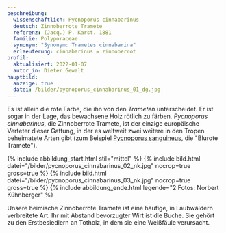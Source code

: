 ```yaml
---
beschreibung:
  wissenschaftlich: Pycnoporus cinnabarinus
  deutsch: Zinnoberrote Tramete
  referenz: (Jacq.) P. Karst. 1881
  familie: Polyporaceae
  synonym: "Synonym: Trametes cinnabarina"
  erlaeuterung: cinnabarinus = zinnoberrot
profil:
  aktualisiert: 2022-01-07
  autor_in: Dieter Gewalt
hauptbild:
  anzeige: true
  datei: /bilder/pycnoporus_cinnabarinus_01_dg.jpg
---
```

Es ist allein die rote Farbe, die ihn von den *Trameten* unterscheidet. Er ist sogar in der Lage, das bewachsene Holz rötlich zu färben. *Pycnoporus cinnabarinus*, die Zinnoberrote Tramete, ist der einzige europäische Verteter dieser Gattung, in der es weltweit zwei weitere in den Tropen beheimatete Arten gibt (zum Beispiel [Pycnoporus sanguineus](/pilze/pycnoporus-sanguineus-blutrote-tramete), die "Blurote Tramete").

{% include abbildung_start.html stil="mittel" %}
{% include bild.html datei="/bilder/pycnoporus_cinnabarinus_02_nk.jpg" nocrop=true gross=true %}
{% include bild.html datei="/bilder/pycnoporus_cinnabarinus_03_nk.jpg" nocrop=true gross=true %}
{% include abbildung_ende.html legende="2 Fotos: Norbert Kühnberger" %}

Unsere heimische Zinnoberrote Tramete ist eine häufige, in Laubwäldern verbreitete Art. Ihr mit Abstand bevorzugter Wirt ist die Buche. Sie gehört zu den Erstbesiedlern an Totholz, in dem sie eine Weißfäule verursacht.